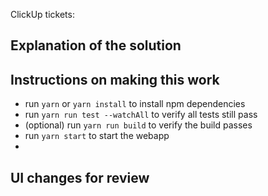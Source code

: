 ClickUp tickets:

## Explanation of the solution

## Instructions on making this work

- run `yarn` or `yarn install` to install npm dependencies
- run `yarn run test --watchAll` to verify all tests still pass
- (optional) run `yarn run build` to verify the build passes
- run `yarn start` to start the webapp
-

## UI changes for review
